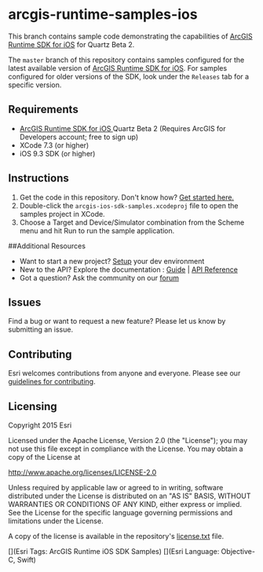 arcgis-runtime-samples-ios
==========================
This branch contains sample code demonstrating the capabilities of [ArcGIS Runtime SDK for iOS](http://developers.arcgis.com/en/ios/beta) for Quartz Beta 2. 

The `master` branch of this repository contains samples configured for the latest available version of [ArcGIS Runtime SDK for iOS](https://developers.arcgis.com/en/ios/). For samples configured for older versions of the SDK,  look under the `Releases` tab for a specific version.

## Requirements
* [ArcGIS Runtime SDK for iOS ](https://developers.arcgis.com/en/ios/beta) Quartz Beta 2 (Requires ArcGIS for Developers account; free to sign up)
* XCode 7.3 (or higher)
* iOS 9.3 SDK (or higher)

## Instructions

1. Get the code in this repository. Don't know how? [Get started here.](http://htmlpreview.github.com/?https://github.com/Esri/esri.github.com/blob/master/help/esri-getting-to-know-github.html)
1. Double-click the `arcgis-ios-sdk-samples.xcodeproj` file to open the samples project in XCode.
1. Choose a Target and Device/Simulator combination from the Scheme menu and hit Run to run the sample application. 


##Additional Resources

* Want to start a new project? [Setup](https://developers.arcgis.com/en/ios/beta/info/install.htm) your dev environment
* New to the API? Explore the documentation : [Guide](http://developers.arcgis.com/en/ios/beta/guide/introduction.htm) | [API Reference](http://developers.arcgis.com/en/ios/beta/api-reference/index.htm)
* Got a question? Ask the community on our [forum](https://earlyadopter.esri.com/project/forum/topic.html?cap=59D261350FB84BE48C01CF04BF2A3AA1&forid=%7bF6786AAB-E6F4-4996-982D-C6A7BA08BC3A%7d)

## Issues

Find a bug or want to request a new feature?  Please let us know by submitting an issue.

## Contributing

Esri welcomes contributions from anyone and everyone. Please see our [guidelines for contributing](https://github.com/esri/contributing).

## Licensing
Copyright 2015 Esri

Licensed under the Apache License, Version 2.0 (the "License"); you may not use this file except in compliance with the License. You may obtain a copy of the License at

http://www.apache.org/licenses/LICENSE-2.0

Unless required by applicable law or agreed to in writing, software distributed under the License is distributed on an "AS IS" BASIS, WITHOUT WARRANTIES OR CONDITIONS OF ANY KIND, either express or implied. See the License for the specific language governing permissions and limitations under the License.

A copy of the license is available in the repository's [license.txt]( https://raw.github.com/Esri/arcgis-runtime-samples-ios/quartz-beta/LICENSE) file.

[](Esri Tags: ArcGIS Runtime iOS SDK Samples)
[](Esri Language: Objective-C, Swift)
